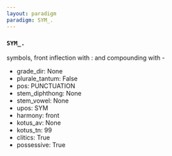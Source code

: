 ```yaml
---
layout: paradigm
paradigm: SYM_.
---
```

### ` SYM_. `

symbols, front inflection with : and compounding with -
* grade_dir: None
* plurale_tantum: False
* pos: PUNCTUATION
* stem_diphthong: None
* stem_vowel: None
* upos: SYM
* harmony: front
* kotus_av: None
* kotus_tn: 99
* clitics: True
* possessive: True
